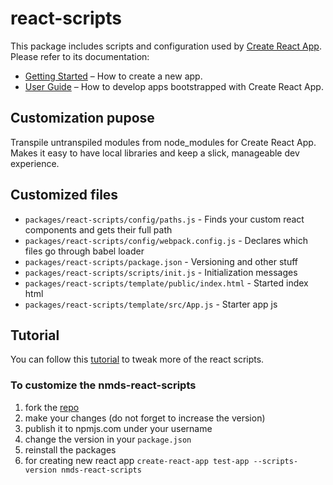# react-scripts

This package includes scripts and configuration used by [Create React App](https://github.com/facebook/create-react-app).<br>
Please refer to its documentation:

- [Getting Started](https://facebook.github.io/create-react-app/docs/getting-started) – How to create a new app.
- [User Guide](https://facebook.github.io/create-react-app/) – How to develop apps bootstrapped with Create React App.

## Customization pupose
Transpile untranspiled modules from node_modules for Create React App. Makes it easy to have local libraries and keep a slick, manageable dev experience.

## Customized files

- `packages/react-scripts/config/paths.js` - Finds your custom react components and gets their full path
- `packages/react-scripts/config/webpack.config.js` - Declares which files go through babel loader
- `packages/react-scripts/package.json` - Versioning and other stuff
- `packages/react-scripts/scripts/init.js` - Initialization messages
- `packages/react-scripts/template/public/index.html` - Started index html
- `packages/react-scripts/template/src/App.js` - Starter app js

## Tutorial

You can follow this [tutorial](https://auth0.com/blog/how-to-configure-create-react-app/) to tweak more of the react scripts.

### To customize the nmds-react-scripts 
1. fork the [repo](https://github.com/s4kh/create-react-app/tree/master/packages/react-scripts)
2. make your changes (do not forget to increase the version)
3. publish it to npmjs.com under your username
4. change the version in your `package.json`
5. reinstall the packages
6. for creating new react app `create-react-app test-app --scripts-version nmds-react-scripts`